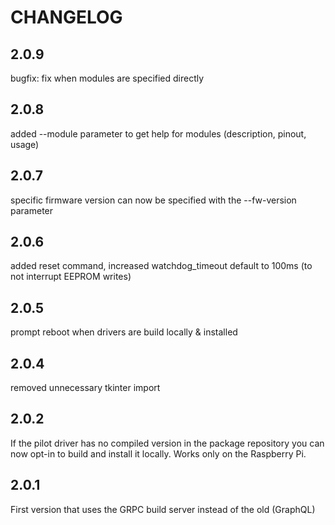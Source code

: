 # CHANGELOG

## 2.0.9
bugfix: fix when modules are specified directly
## 2.0.8
added --module parameter to get help for modules (description, pinout, usage)
## 2.0.7
specific firmware version can now be specified with the --fw-version parameter
## 2.0.6
added reset command, increased watchdog_timeout default to 100ms (to not interrupt EEPROM writes)
## 2.0.5
prompt reboot when drivers are build locally & installed
## 2.0.4
removed unnecessary tkinter import

## 2.0.2
If the pilot driver has no compiled version in the package repository you can now opt-in to build and install it locally.
Works only on the Raspberry Pi.

## 2.0.1
First version that uses the GRPC build server instead of the old (GraphQL)




